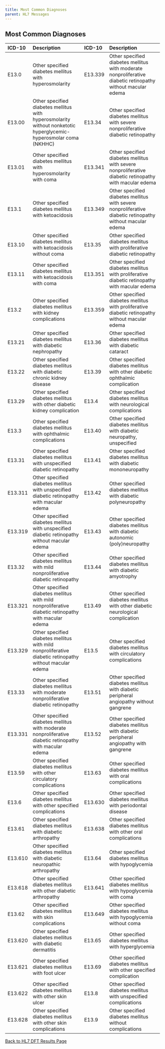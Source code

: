 ```yaml
---
title: Most Common Diagnoses
parent: HL7 Messages
---
```


## Most Common Diagnoses

| ICD-10   | Description | ICD-10  | Description  |
|:---------------|:---------------|:---------------|:---------------
| E13.0 | Other specified diabetes mellitus with hyperosmolarity | E13.339 | Other specified diabetes mellitus with moderate nonproliferative diabetic retinopathy without macular edema
| E13.00 | Other specified diabetes mellitus with hyperosmolarity without nonketotic hyperglycemic-hyperosmolar coma (NKHHC) | E13.34 | Other specified diabetes mellitus with severe nonproliferative diabetic retinopathy
| E13.01 | Other specified diabetes mellitus with hyperosmolarity with coma | E13.341 | Other specified diabetes mellitus with severe nonproliferative diabetic retinopathy with macular edema
| E13.1 | Other specified diabetes mellitus with ketoacidosis | E13.349 | Other specified diabetes mellitus with severe nonproliferative diabetic retinopathy without macular edema
| E13.10 | Other specified diabetes mellitus with ketoacidosis without coma | E13.35 | Other specified diabetes mellitus with proliferative diabetic retinopathy
| E13.11 | Other specified diabetes mellitus with ketoacidosis with coma | E13.351 | Other specified diabetes mellitus with proliferative diabetic retinopathy with macular edema
| E13.2 | Other specified diabetes mellitus with kidney complications | E13.359 | Other specified diabetes mellitus with proliferative diabetic retinopathy without macular edema
| E13.21 | Other specified diabetes mellitus with diabetic nephropathy | E13.36 | Other specified diabetes mellitus with diabetic cataract
| E13.22 | Other specified diabetes mellitus with diabetic chronic kidney disease | E13.39 | Other specified diabetes mellitus with other diabetic ophthalmic complication
| E13.29 | Other specified diabetes mellitus with other diabetic kidney complication | E13.4 | Other specified diabetes mellitus with neurological complications
| E13.3 | Other specified diabetes mellitus with ophthalmic complications | E13.40 | Other specified diabetes mellitus with diabetic neuropathy, unspecified
| E13.31 | Other specified diabetes mellitus with unspecified diabetic retinopathy | E13.41 | Other specified diabetes mellitus with diabetic mononeuropathy
| E13.311 | Other specified diabetes mellitus with unspecified diabetic retinopathy with macular edema | E13.42 | Other specified diabetes mellitus with diabetic polyneuropathy
| E13.319 | Other specified diabetes mellitus with unspecified diabetic retinopathy without macular edema | E13.43 | Other specified diabetes mellitus with diabetic autonomic (poly)neuropathy
| E13.32 | Other specified diabetes mellitus with mild nonproliferative diabetic retinopathy | E13.44 | Other specified diabetes mellitus with diabetic amyotrophy
| E13.321 | Other specified diabetes mellitus with mild nonproliferative diabetic retinopathy with macular edema | E13.49 | Other specified diabetes mellitus with other diabetic neurological complication
| E13.329 | Other specified diabetes mellitus with mild nonproliferative diabetic retinopathy without macular edema | E13.5 | Other specified diabetes mellitus with circulatory complications
| E13.33 | Other specified diabetes mellitus with moderate nonproliferative diabetic retinopathy | E13.51 | Other specified diabetes mellitus with diabetic peripheral angiopathy without gangrene
| E13.331 | Other specified diabetes mellitus with moderate nonproliferative diabetic retinopathy with macular edema | E13.52 | Other specified diabetes mellitus with diabetic peripheral angiopathy with gangrene
| E13.59 | Other specified diabetes mellitus with other circulatory complications | E13.63 | Other specified diabetes mellitus with oral complications
| E13.6 | Other specified diabetes mellitus with other specified complications | E13.630 | Other specified diabetes mellitus with periodontal disease
| E13.61 | Other specified diabetes mellitus with diabetic arthropathy | E13.638 | Other specified diabetes mellitus with other oral complications
| E13.610 | Other specified diabetes mellitus with diabetic neuropathic arthropathy | E13.64 | Other specified diabetes mellitus with hypoglycemia
| E13.618 | Other specified diabetes mellitus with other diabetic arthropathy | E13.641 | Other specified diabetes mellitus with hypoglycemia with coma
| E13.62 | Other specified diabetes mellitus with skin complications | E13.649 | Other specified diabetes mellitus with hypoglycemia without coma
| E13.620 | Other specified diabetes mellitus with diabetic dermatitis | E13.65 | Other specified diabetes mellitus with hyperglycemia
| E13.621 | Other specified diabetes mellitus with foot ulcer | E13.69 | Other specified diabetes mellitus with other specified complication
| E13.622 | Other specified diabetes mellitus with other skin ulcer | E13.8 | Other specified diabetes mellitus with unspecified complications
| E13.628 | Other specified diabetes mellitus with other skin complications | E13.9 | Other specified diabetes mellitus without complications



[Back to HL7 DFT Results Page](/docs/integration/DFT_Results/DFT_Results.md)